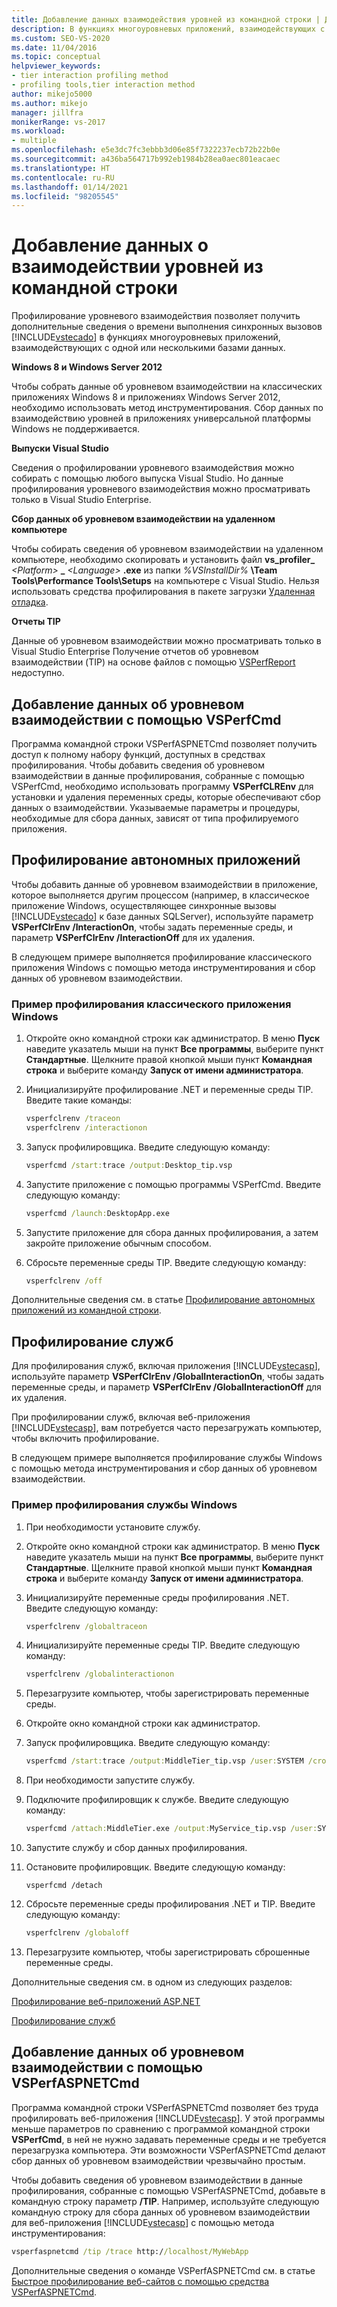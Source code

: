 ```yaml
---
title: Добавление данных взаимодействия уровней из командной строки | Документы Майкрософт
description: В функциях многоуровневых приложений, взаимодействующих с одной или несколькими базами данных, профилирование уровневого взаимодействия позволяет получить сведения о времени выполнения синхронных вызовов.
ms.custom: SEO-VS-2020
ms.date: 11/04/2016
ms.topic: conceptual
helpviewer_keywords:
- tier interaction profiling method
- profiling tools,tier interaction method
author: mikejo5000
ms.author: mikejo
manager: jillfra
monikerRange: vs-2017
ms.workload:
- multiple
ms.openlocfilehash: e5e3dc7fc3ebbb3d06e85f7322237ecb72b22b0e
ms.sourcegitcommit: a436ba564717b992eb1984b28ea0aec801eacaec
ms.translationtype: HT
ms.contentlocale: ru-RU
ms.lasthandoff: 01/14/2021
ms.locfileid: "98205545"
---
```

# <a name="add-tier-interaction-data-from-the-command-line"></a>Добавление данных о взаимодействии уровней из командной строки

Профилирование уровневого взаимодействия позволяет получить дополнительные сведения о времени выполнения синхронных вызовов [!INCLUDE[vstecado](../data-tools/includes/vstecado_md.md)] в функциях многоуровневых приложений, взаимодействующих с одной или несколькими базами данных.

**Windows 8 и Windows Server 2012**

Чтобы собрать данные об уровневом взаимодействии на классических приложениях Windows 8 и приложениях Windows Server 2012, необходимо использовать метод инструментирования. Сбор данных по взаимодействию уровней в приложениях универсальной платформы Windows не поддерживается.

**Выпуски Visual Studio**

Сведения о профилировании уровневого взаимодействия можно собирать с помощью любого выпуска Visual Studio. Но данные профилирования уровневого взаимодействия можно просматривать только в Visual Studio Enterprise.

**Сбор данных об уровневом взаимодействии на удаленном компьютере**

Чтобы собирать сведения об уровневом взаимодействии на удаленном компьютере, необходимо скопировать и установить файл **vs_profiler\_** _\<Platform>_ **\_** _\<Language>_ **.exe** из папки _%VSInstallDir%_ **\Team Tools\Performance Tools\Setups** на компьютере с Visual Studio. Нельзя использовать средства профилирования в пакете загрузки [Удаленная отладка](../debugger/remote-debugging.md).

**Отчеты TIP**

Данные об уровневом взаимодействии можно просматривать только в Visual Studio Enterprise Получение отчетов об уровневом взаимодействии (TIP) на основе файлов с помощью [VSPerfReport](../profiling/vsperfreport.md) недоступно.

## <a name="add-tier-interaction-data-with-vsperfcmd"></a>Добавление данных об уровневом взаимодействии с помощью VSPerfCmd

Программа командной строки VSPerfASPNETCmd позволяет получить доступ к полному набору функций, доступных в средствах профилирования. Чтобы добавить сведения об уровневом взаимодействии в данные профилирования, собранные с помощью VSPerfCmd, необходимо использовать программу **VSPerfCLREnv** для установки и удаления переменных среды, которые обеспечивают сбор данных о взаимодействии. Указываемые параметры и процедуры, необходимые для сбора данных, зависят от типа профилируемого приложения.

## <a name="profile-stand-alone-applications"></a>Профилирование автономных приложений

Чтобы добавить данные об уровневом взаимодействии в приложение, которое выполняется другим процессом (например, в классическое приложение Windows, осуществляющее синхронные вызовы [!INCLUDE[vstecado](../data-tools/includes/vstecado_md.md)] к базе данных SQLServer), используйте параметр **VSPerfClrEnv /InteractionOn**, чтобы задать переменные среды, и параметр **VSPerfClrEnv /InteractionOff** для их удаления.

В следующем примере выполняется профилирование классического приложения Windows с помощью метода инструментирования и сбор данных об уровневом взаимодействии.

### <a name="profile-a-windows-desktop-application-example"></a>Пример профилирования классического приложения Windows

1. Откройте окно командной строки как администратор. В меню **Пуск** наведите указатель мыши на пункт **Все программы**, выберите пункт **Стандартные**. Щелкните правой кнопкой мыши пункт **Командная строка** и выберите команду **Запуск от имени администратора**.

2. Инициализируйте профилирование .NET и переменные среды TIP. Введите такие команды:

    ```cmd
    vsperfclrenv /traceon
    vsperfclrenv /interactionon
    ```

3. Запуск профилировщика. Введите следующую команду:

    ```cmd
    vsperfcmd /start:trace /output:Desktop_tip.vsp
    ```

4. Запустите приложение с помощью программы VSPerfCmd. Введите следующую команду:

    ```cmd
    vsperfcmd /launch:DesktopApp.exe
    ```

5. Запустите приложение для сбора данных профилирования, а затем закройте приложение обычным способом.

6. Сбросьте переменные среды TIP. Введите следующую команду:

    ```cmd
    vsperfclrenv /off
    ```

Дополнительные сведения см. в статье [Профилирование автономных приложений из командной строки](../profiling/command-line-profiling-of-stand-alone-applications.md).

## <a name="profile-services"></a>Профилирование служб

Для профилирования служб, включая приложения [!INCLUDE[vstecasp](../code-quality/includes/vstecasp_md.md)], используйте параметр **VSPerfClrEnv /GlobalInteractionOn**, чтобы задать переменные среды, и параметр **VSPerfClrEnv /GlobalInteractionOff** для их удаления.

При профилировании служб, включая веб-приложения [!INCLUDE[vstecasp](../code-quality/includes/vstecasp_md.md)], вам потребуется часто перезагружать компьютер, чтобы включить профилирование.

В следующем примере выполняется профилирование службы Windows с помощью метода инструментирования и сбор данных об уровневом взаимодействии.

### <a name="profile-a-windows-service-example"></a>Пример профилирования службы Windows

1. При необходимости установите службу.

2. Откройте окно командной строки как администратор. В меню **Пуск** наведите указатель мыши на пункт **Все программы**, выберите пункт **Стандартные**. Щелкните правой кнопкой мыши пункт **Командная строка** и выберите команду **Запуск от имени администратора**.

3. Инициализируйте переменные среды профилирования .NET. Введите следующую команду:

    ```cmd
    vsperfclrenv /globaltraceon
    ```

4. Инициализируйте переменные среды TIP. Введите следующую команду:

    ```cmd
    vsperfclrenv /globalinteractionon
    ```

5. Перезагрузите компьютер, чтобы зарегистрировать переменные среды.

6. Откройте окно командной строки как администратор.

7. Запуск профилировщика. Введите следующую команду:

    ```cmd
    vsperfcmd /start:trace /output:MiddleTier_tip.vsp /user:SYSTEM /crosssession
    ```

8. При необходимости запустите службу.

9. Подключите профилировщик к службе. Введите следующую команду:

    ```cmd
    vsperfcmd /attach:MiddleTier.exe /output:MyService_tip.vsp /user:SYSTEM /crosssession
    ```

10. Запустите службу и сбор данных профилирования.

11. Остановите профилировщик. Введите следующую команду:

     `vsperfcmd /detach`

12. Сбросьте переменные среды профилирования .NET и TIP. Введите следующую команду:

    ```cmd
    vsperfclrenv /globaloff
    ```

13. Перезагрузите компьютер, чтобы зарегистрировать сброшенные переменные среды.

Дополнительные сведения см. в одном из следующих разделов:

[Профилирование веб-приложений ASP.NET](../profiling/command-line-profiling-of-aspnet-web-applications.md)

[Профилирование служб](../profiling/command-line-profiling-of-services.md)

## <a name="add-tier-interaction-data-with-vsperfaspnetcmd"></a>Добавление данных об уровневом взаимодействии с помощью VSPerfASPNETCmd

Программа командной строки VSPerfASPNETCmd позволяет без труда профилировать веб-приложения [!INCLUDE[vstecasp](../code-quality/includes/vstecasp_md.md)]. У этой программы меньше параметров по сравнению с программой командной строки **VSPerfCmd**, в ней не нужно задавать переменные среды и не требуется перезагрузка компьютера. Эти возможности VSPerfASPNETCmd делают сбор данных об уровневом взаимодействии чрезвычайно простым.

Чтобы добавить сведения об уровневом взаимодействии в данные профилирования, собранные с помощью VSPerfASPNETCmd, добавьте в командную строку параметр **/TIP**. Например, используйте следующую командную строку для сбора данных об уровневом взаимодействии для веб-приложения [!INCLUDE[vstecasp](../code-quality/includes/vstecasp_md.md)] с помощью метода инструментирования:

```cmd
vsperfaspnetcmd /tip /trace http://localhost/MyWebApp
```

Дополнительные сведения о команде VSPerfASPNETCmd см. в статье [Быстрое профилирование веб-сайтов с помощью средства VSPerfASPNETCmd](../profiling/rapid-web-site-profiling-with-vsperfaspnetcmd.md).
